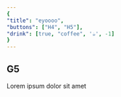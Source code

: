 ```yaml
---
{
"title": "eyoooo",
"buttons": ["H4", "H5"],
"drink": [true, "coffee", '☕', -1]
}
---
```


## G5

Lorem ipsum dolor sit amet